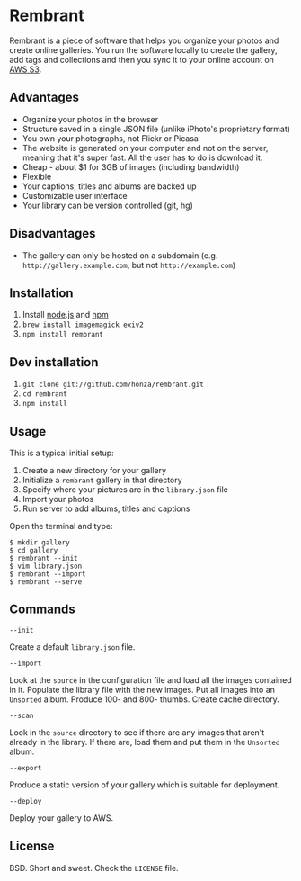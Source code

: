 Rembrant
========

Rembrant is a piece of software that helps you organize your photos and create
online galleries. You run the software locally to create the gallery, add tags
and collections and then you sync it to your online account on [AWS S3][1].

Advantages
----------

* Organize your photos in the browser
* Structure saved in a single JSON file (unlike iPhoto's proprietary format)
* You own your photographs, not Flickr or Picasa
* The website is generated on your computer and not on the server, meaning that
  it's super fast. All the user has to do is download it.
* Cheap - about $1 for 3GB of images (including bandwidth)
* Flexible
* Your captions, titles and albums are backed up
* Customizable user interface
* Your library can be version controlled (git, hg)

Disadvantages
-------------

* The gallery can only be hosted on a subdomain (e.g.
  `http://gallery.example.com`, but not `http://example.com`)

Installation
------------

1. Install [node.js][2] and [npm][3]
2. `brew install imagemagick exiv2`
3. `npm install rembrant`

Dev installation
----------------

1. `git clone git://github.com/honza/rembrant.git`
2. `cd rembrant`
3. `npm install`

Usage
-----

This is a typical initial setup:

1. Create a new directory for your gallery
2. Initialize a `rembrant` gallery in that directory
3. Specify where your pictures are in the `library.json` file
4. Import your photos
5. Run server to add albums, titles and captions


Open the terminal and type:

    $ mkdir gallery
    $ cd gallery
    $ rembrant --init
    $ vim library.json
    $ rembrant --import
    $ rembrant --serve

Commands
--------

`--init`

Create a default `library.json` file. 

`--import`

Look at the `source` in the configuration file and load all the images
contained in it. Populate the library file with the new images. Put all images
into an `Unsorted` album. Produce 100- and 800- thumbs. Create cache directory.

`--scan`

Look in the `source` directory to see if there are any images that aren't
already in the library. If there are, load them and put them in the `Unsorted`
album.

`--export`

Produce a static version of your gallery which is suitable for deployment.

`--deploy`

Deploy your gallery to AWS.

License
-------

BSD. Short and sweet. Check the `LICENSE` file.

[1]: http://aws.amazon.com/s3/
[2]: http://nodejs.org/
[3]: http://npmjs.org/
[4]: http://imagemagick.org/
